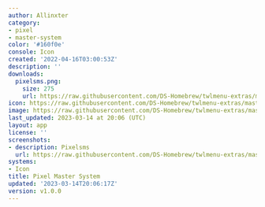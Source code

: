 ```yaml
---
author: Allinxter
category:
- pixel
- master-system
color: '#160f0e'
console: Icon
created: '2022-04-16T03:00:53Z'
description: ''
downloads:
  pixelsms.png:
    size: 275
    url: https://raw.githubusercontent.com/DS-Homebrew/twlmenu-extras/master/_nds/TWiLightMenu/icons/pixelsms.png
icon: https://raw.githubusercontent.com/DS-Homebrew/twlmenu-extras/master/_nds/TWiLightMenu/icons/pixelsms.png
image: https://raw.githubusercontent.com/DS-Homebrew/twlmenu-extras/master/_nds/TWiLightMenu/icons/pixelsms.png
last_updated: 2023-03-14 at 20:06 (UTC)
layout: app
license: ''
screenshots:
- description: Pixelsms
  url: https://raw.githubusercontent.com/DS-Homebrew/twlmenu-extras/master/_nds/TWiLightMenu/icons/pixelsms.png
systems:
- Icon
title: Pixel Master System
updated: '2023-03-14T20:06:17Z'
version: v1.0.0
---
```

